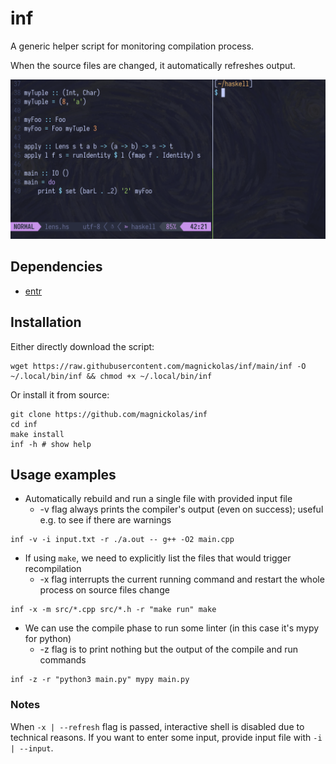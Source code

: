 # inf

A generic helper script for monitoring compilation process.

When the source files are changed, it automatically refreshes output.

<img src="https://github.com/magnickolas/inf/blob/815abc8c51ec0afb5653211c557de662dad04bb6/extra/demo.gif" width="700">

## Dependencies

- [entr](https://github.com/eradman/entr)

## Installation

Either directly download the script:
```console
wget https://raw.githubusercontent.com/magnickolas/inf/main/inf -O ~/.local/bin/inf && chmod +x ~/.local/bin/inf
```

Or install it from source: 
```console
git clone https://github.com/magnickolas/inf
cd inf
make install
inf -h # show help
```

## Usage examples

- Automatically rebuild and run a single file with provided input file
    - -v flag always prints the compiler's output (even on success); useful e.g. to see if there are warnings
```console
inf -v -i input.txt -r ./a.out -- g++ -O2 main.cpp
```

- If using `make`, we need to explicitly list the files that would trigger recompilation
    - -x flag interrupts the current running command and restart the whole process on source files change
```console
inf -x -m src/*.cpp src/*.h -r "make run" make
```

- We can use the compile phase to run some linter (in this case it's mypy for python)
    - -z flag is to print nothing but the output of the compile and run commands
```console
inf -z -r "python3 main.py" mypy main.py
```

### Notes
When `-x | --refresh` flag is passed, interactive shell is disabled due to technical reasons. If you want to enter some input, provide input file with `-i | --input`.
